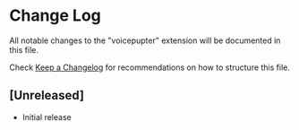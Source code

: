 # Change Log

All notable changes to the "voicepupter" extension will be documented in this file.

Check [Keep a Changelog](http://keepachangelog.com/) for recommendations on how to structure this file.

## [Unreleased]

- Initial release